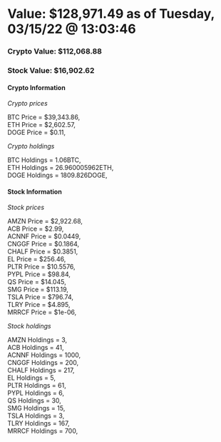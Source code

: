 # Value: $128,971.49 as of Tuesday, 03/15/22 @ 13:03:46 

### Crypto Value: $112,068.88

### Stock Value: $16,902.62

#### Crypto Information 
*Crypto prices* 

BTC Price = $39,343.86,  
ETH Price = $2,602.57,  
DOGE Price = $0.11,  


*Crypto holdings* 

BTC Holdings = 1.06BTC,  
ETH Holdings = 26.960005962ETH,  
DOGE Holdings = 1809.826DOGE,  


#### Stock Information 

*Stock prices* 

AMZN Price = $2,922.68,  
ACB Price = $2.99,  
ACNNF Price = $0.0449,  
CNGGF Price = $0.1864,  
CHALF Price = $0.3851,  
EL Price = $256.46,  
PLTR Price = $10.5576,  
PYPL Price = $98.84,  
QS Price = $14.045,  
SMG Price = $113.19,  
TSLA Price = $796.74,  
TLRY Price = $4.895,  
MRRCF Price = $1e-06,  


*Stock holdings* 

AMZN Holdings = 3,  
ACB Holdings = 41,  
ACNNF Holdings = 1000,  
CNGGF Holdings = 200,  
CHALF Holdings = 217,  
EL Holdings = 5,  
PLTR Holdings = 61,  
PYPL Holdings = 6,  
QS Holdings = 30,  
SMG Holdings = 15,  
TSLA Holdings = 3,  
TLRY Holdings = 167,  
MRRCF Holdings = 700,  


